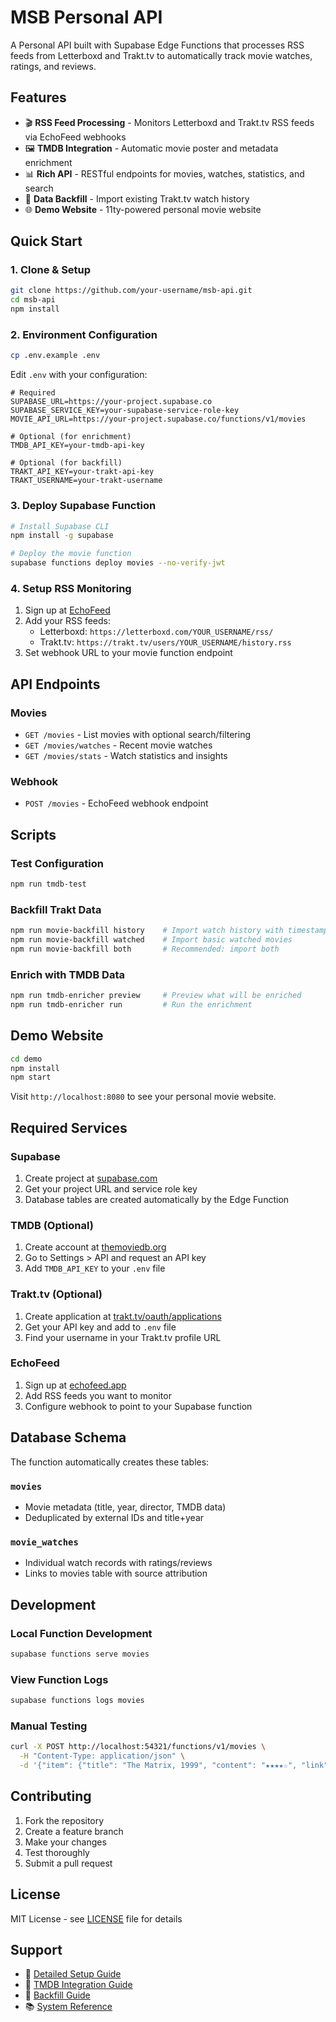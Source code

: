 # MSB Personal API

A Personal API built with Supabase Edge Functions that processes RSS feeds from Letterboxd and Trakt.tv to automatically track movie watches, ratings, and reviews.

## Features

- 🎬 **RSS Feed Processing** - Monitors Letterboxd and Trakt.tv RSS feeds via EchoFeed webhooks
- 🖼️ **TMDB Integration** - Automatic movie poster and metadata enrichment
- 📊 **Rich API** - RESTful endpoints for movies, watches, statistics, and search
- 🔄 **Data Backfill** - Import existing Trakt.tv watch history
- 🌐 **Demo Website** - 11ty-powered personal movie website

## Quick Start

### 1. Clone & Setup

```bash
git clone https://github.com/your-username/msb-api.git
cd msb-api
npm install
```

### 2. Environment Configuration

```bash
cp .env.example .env
```

Edit `.env` with your configuration:

```env
# Required
SUPABASE_URL=https://your-project.supabase.co
SUPABASE_SERVICE_KEY=your-supabase-service-role-key
MOVIE_API_URL=https://your-project.supabase.co/functions/v1/movies

# Optional (for enrichment)
TMDB_API_KEY=your-tmdb-api-key

# Optional (for backfill)
TRAKT_API_KEY=your-trakt-api-key
TRAKT_USERNAME=your-trakt-username
```

### 3. Deploy Supabase Function

```bash
# Install Supabase CLI
npm install -g supabase

# Deploy the movie function
supabase functions deploy movies --no-verify-jwt
```

### 4. Setup RSS Monitoring

1. Sign up at [EchoFeed](https://echofeed.app)
2. Add your RSS feeds:
   - Letterboxd: `https://letterboxd.com/YOUR_USERNAME/rss/`
   - Trakt.tv: `https://trakt.tv/users/YOUR_USERNAME/history.rss`
3. Set webhook URL to your movie function endpoint

## API Endpoints

### Movies
- `GET /movies` - List movies with optional search/filtering
- `GET /movies/watches` - Recent movie watches
- `GET /movies/stats` - Watch statistics and insights

### Webhook
- `POST /movies` - EchoFeed webhook endpoint

## Scripts

### Test Configuration
```bash
npm run tmdb-test
```

### Backfill Trakt Data
```bash
npm run movie-backfill history    # Import watch history with timestamps
npm run movie-backfill watched    # Import basic watched movies
npm run movie-backfill both       # Recommended: import both
```

### Enrich with TMDB Data
```bash
npm run tmdb-enricher preview     # Preview what will be enriched
npm run tmdb-enricher run         # Run the enrichment
```

## Demo Website

```bash
cd demo
npm install
npm start
```

Visit `http://localhost:8080` to see your personal movie website.

## Required Services

### Supabase
1. Create project at [supabase.com](https://supabase.com)
2. Get your project URL and service role key
3. Database tables are created automatically by the Edge Function

### TMDB (Optional)
1. Create account at [themoviedb.org](https://www.themoviedb.org)
2. Go to Settings > API and request an API key
3. Add `TMDB_API_KEY` to your `.env` file

### Trakt.tv (Optional)
1. Create application at [trakt.tv/oauth/applications](https://trakt.tv/oauth/applications)
2. Get your API key and add to `.env` file
3. Find your username in your Trakt.tv profile URL

### EchoFeed
1. Sign up at [echofeed.app](https://echofeed.app)
2. Add RSS feeds you want to monitor
3. Configure webhook to point to your Supabase function

## Database Schema

The function automatically creates these tables:

### `movies`
- Movie metadata (title, year, director, TMDB data)
- Deduplicated by external IDs and title+year

### `movie_watches`
- Individual watch records with ratings/reviews
- Links to movies table with source attribution

## Development

### Local Function Development
```bash
supabase functions serve movies
```

### View Function Logs
```bash
supabase functions logs movies
```

### Manual Testing
```bash
curl -X POST http://localhost:54321/functions/v1/movies \
  -H "Content-Type: application/json" \
  -d '{"item": {"title": "The Matrix, 1999", "content": "★★★★☆", "link": "test"}}'
```

## Contributing

1. Fork the repository
2. Create a feature branch
3. Make your changes
4. Test thoroughly
5. Submit a pull request

## License

MIT License - see [LICENSE](LICENSE) file for details

## Support

- 📖 [Detailed Setup Guide](docs/movies/setup_guide.md)
- 🎨 [TMDB Integration Guide](docs/movies/tmdb-integration-setup-guide.md)
- 🔄 [Backfill Guide](docs/movies/movie-backfill_guide.md)
- 📚 [System Reference](docs/movies/SYSTEM_REFERENCE.md)